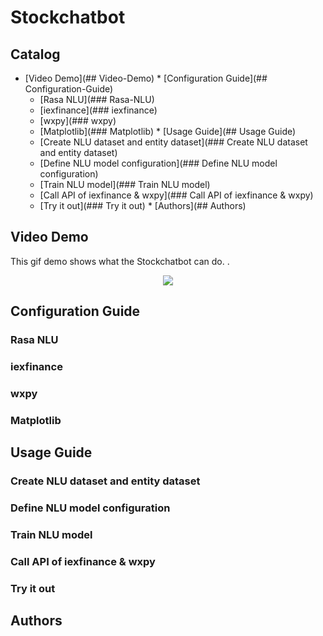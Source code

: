 # Stockchatbot
## Catalog

   * [Video Demo](## Video-Demo)
    * [Configuration Guide](## Configuration-Guide)
      * [Rasa NLU](### Rasa-NLU)
      * [iexfinance](### iexfinance)
      * [wxpy](### wxpy)
      * [Matplotlib](### Matplotlib)
    * [Usage Guide](## Usage Guide)
      * [Create NLU dataset and entity dataset](### Create NLU dataset and entity dataset)
      * [Define NLU model configuration](### Define NLU model configuration)
      * [Train NLU model](### Train NLU model)
      * [Call API of iexfinance & wxpy](### Call API of iexfinance & wxpy)
      * [Try it out](### Try it out)
    * [Authors](## Authors)

## Video Demo
This gif demo shows what the Stockchatbot can do.
.<div align=center><img src="https://github.com/Tknight01/Ke/blob/master/Stockchatbot%20gif%20demo.gif" /></div>
## Configuration Guide
### Rasa NLU
### iexfinance
### wxpy
### Matplotlib
## Usage Guide
### Create NLU dataset and entity dataset
### Define NLU model configuration
### Train NLU model
### Call API of iexfinance & wxpy
### Try it out
## Authors

